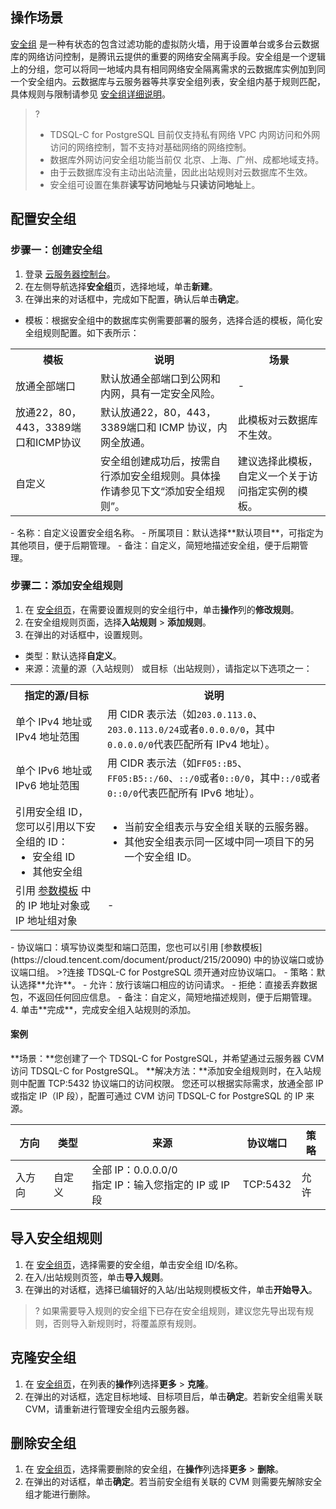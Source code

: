 
## 操作场景
[安全组](https://cloud.tencent.com/doc/product/213/500) 是一种有状态的包含过滤功能的虚拟防火墙，用于设置单台或多台云数据库的网络访问控制，是腾讯云提供的重要的网络安全隔离手段。安全组是一个逻辑上的分组，您可以将同一地域内具有相同网络安全隔离需求的云数据库实例加到同一个安全组内。云数据库与云服务器等共享安全组列表，安全组内基于规则匹配，具体规则与限制请参见 [安全组详细说明](https://cloud.tencent.com/document/product/215/20089)。

>?
>- TDSQL-C for PostgreSQL 目前仅支持私有网络 VPC 内网访问和外网访问的网络控制，暂不支持对基础网络的网络控制。
>- 数据库外网访问安全组功能当前仅 北京、上海、广州、成都地域支持。
>- 由于云数据库没有主动出站流量，因此出站规则对云数据库不生效。
>- 安全组可设置在集群**读写访问地址**与**只读访问地址**上。

## 配置安全组
### 步骤一：创建安全组
1. 登录 [云服务器控制台](https://console.cloud.tencent.com/cvm/securitygroup)。
2. 在左侧导航选择**安全组**页，选择地域，单击**新建**。
3. 在弹出来的对话框中，完成如下配置，确认后单击**确定**。
 - 模板：根据安全组中的数据库实例需要部署的服务，选择合适的模板，简化安全组规则配置。如下表所示：
<table>
	<tr><th>模板</th><th>说明</th><th>场景</th></tr>
	<tr><td>放通全部端口</td><td>默认放通全部端口到公网和内网，具有一定安全风险。</td><td>-</td></tr>
	<tr><td>放通22，80，443，3389端口和ICMP协议</td><td>默认放通22，80，443，3389端口和 ICMP 协议，内网全放通。</td><td>此模板对云数据库不生效。</td></tr>
	<tr><td>自定义</td><td>安全组创建成功后，按需自行添加安全组规则。具体操作请参见下文“添加安全组规则”</a>。</td><td>建议选择此模板，自定义一个关于访问指定实例的模板。</rd></tr>
</table>
 - 名称：自定义设置安全组名称。
 - 所属项目：默认选择**默认项目**，可指定为其他项目，便于后期管理。
 - 备注：自定义，简短地描述安全组，便于后期管理。

### 步骤二：添加安全组规则
1. 在 [安全组页](https://console.cloud.tencent.com/cvm/securitygroup)，在需要设置规则的安全组行中，单击**操作**列的**修改规则**。
2. 在安全组规则页面，选择**入站规则** > **添加规则**。
3. 在弹出的对话框中，设置规则。
 - 类型：默认选择**自定义**。
 - 来源：流量的源（入站规则） 或目标（出站规则），请指定以下选项之一：
<table>
<tr><th>指定的源/目标</th><th>说明</th></tr>
<tr><td>单个 IPv4 地址或 IPv4 地址范围</td><td>用 CIDR 表示法（如<code>203.0.113.0</code>、<code>203.0.113.0/24</code>或者<code>0.0.0.0/0</code>，其中<code>0.0.0.0/0</code>代表匹配所有 IPv4 地址）。</td></tr>
<tr><td>单个 IPv6 地址或 IPv6 地址范围</td><td>用 CIDR 表示法（如<code>FF05::B5</code>、<code>FF05:B5::/60</code>、<code>::/0</code>或者<code>0::0/0</code>，其中<code>::/0</code>或者<code>0::0/0</code>代表匹配所有 IPv6 地址）。</td></tr>
<tr><td>引用安全组 ID，您可以引用以下安全组的 ID：<ul  style="margin: 0;"><li>安全组 ID</li><li>其他安全组</li></ul>
</td><td><ul  style="margin: 0;"><li>当前安全组表示与安全组关联的云服务器。</li><li>其他安全组表示同一区域中同一项目下的另一个安全组 ID。</li></ul>
</td></tr>
<tr><td>引用 <a href="https://cloud.tencent.com/document/product/215/20090">参数模板</a> 中的 IP 地址对象或 IP 地址组对象</td><td>-</td></tr>
</table>
 - 协议端口：填写协议类型和端口范围，您也可以引用 [参数模板](https://cloud.tencent.com/document/product/215/20090) 中的协议端口或协议端口组。
>?连接 TDSQL-C for PostgreSQL 须开通对应协议端口。
 - 策略：默认选择**允许**。
    - 允许：放行该端口相应的访问请求。
    - 拒绝：直接丢弃数据包，不返回任何回应信息。
 - 备注：自定义，简短地描述规则，便于后期管理。
4. 单击**完成**，完成安全组入站规则的添加。

#### 案例
**场景：**您创建了一个 TDSQL-C for PostgreSQL，并希望通过云服务器 CVM 访问 TDSQL-C for PostgreSQL。
**解决方法：**添加安全组规则时，在入站规则中配置 TCP:5432 协议端口的访问权限。
您还可以根据实际需求，放通全部 IP 或指定 IP（IP 段），配置可通过 CVM 访问 TDSQL-C for PostgreSQL 的 IP 来源。

| 方向   | 类型   | 来源                                                    | 协议端口 | 策略 |
| ------ | ------ | ------------------------------------------------------- | -------- | ---- |
| 入方向 | 自定义 | 全部 IP：0.0.0.0/0<br>指定 IP：输入您指定的 IP 或 IP 段 | TCP:5432 | 允许 |

## 导入安全组规则
1. 在 [安全组页](https://console.cloud.tencent.com/cvm/securitygroup)，选择需要的安全组，单击安全组 ID/名称。
2. 在入/出站规则页签，单击**导入规则**。
3. 在弹出的对话框，选择已编辑好的入站/出站规则模板文件，单击**开始导入**。
>? 如果需要导入规则的安全组下已存在安全组规则，建议您先导出现有规则，否则导入新规则时，将覆盖原有规则。

## 克隆安全组
1. 在 [安全组页](https://console.cloud.tencent.com/cvm/securitygroup)，在列表的**操作**列选择**更多** > **克隆**。
2. 在弹出的对话框，选定目标地域、目标项目后，单击**确定**。若新安全组需关联 CVM，请重新进行管理安全组内云服务器。

## 删除安全组
1. 在 [安全组页](https://console.cloud.tencent.com/cvm/securitygroup)，选择需要删除的安全组，在**操作**列选择**更多** > **删除**。
2. 在弹出的对话框，单击**确定**。若当前安全组有关联的 CVM 则需要先解除安全组才能进行删除。

